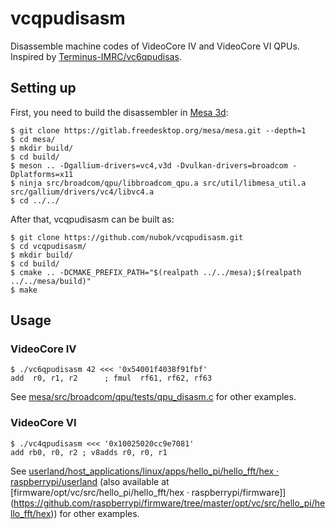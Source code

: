 # vcqpudisasm

Disassemble machine codes of VideoCore IV and VideoCore VI QPUs. Inspired by [Terminus-IMRC/vc6qpudisas](https://github.com/Terminus-IMRC/vc6qpudisas).


## Setting up

First, you need to build the disassembler in [Mesa 3d](https://www.mesa3d.org/):

```shell
$ git clone https://gitlab.freedesktop.org/mesa/mesa.git --depth=1
$ cd mesa/
$ mkdir build/
$ cd build/
$ meson .. -Dgallium-drivers=vc4,v3d -Dvulkan-drivers=broadcom -Dplatforms=x11
$ ninja src/broadcom/qpu/libbroadcom_qpu.a src/util/libmesa_util.a src/gallium/drivers/vc4/libvc4.a
$ cd ../../
```

After that, vcqpudisasm can be built as:

```shell
$ git clone https://github.com/nubok/vcqpudisasm.git
$ cd vcqpudisasm/
$ mkdir build/
$ cd build/
$ cmake .. -DCMAKE_PREFIX_PATH="$(realpath ../../mesa);$(realpath ../../mesa/build)"
$ make
```


## Usage

### VideoCore IV

```shell
$ ./vc6qpudisasm 42 <<< '0x54001f4038f91fbf'
add  r0, r1, r2      ; fmul  rf61, rf62, rf63
```

See
[mesa/src/broadcom/qpu/tests/qpu_disasm.c](https://gitlab.freedesktop.org/mesa/mesa/blob/master/src/broadcom/qpu/tests/qpu_disasm.c)
for other examples.

### VideoCore VI

```shell
$ ./vc4qpudisasm <<< '0x10025020cc9e7081'
add rb0, r0, r2 ; v8adds r0, r0, r1
```

See
[userland/host_applications/linux/apps/hello_pi/hello_fft/hex · raspberrypi/userland](https://github.com/raspberrypi/userland/tree/master/host_applications/linux/apps/hello_pi/hello_fft/hex) (also available at
[firmware/opt/vc/src/hello_pi/hello_fft/hex · raspberrypi/firmware]](https://github.com/raspberrypi/firmware/tree/master/opt/vc/src/hello_pi/hello_fft/hex))
for other examples.
